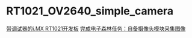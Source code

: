 # RT1021_OV2640_simple_camera

[带调试器的i.MX RT1021开发板](https://www.eetree.cn/platform/2581)
[完成电子森林任务：自备摄像头模块采集图像](https://www.eetree.cn/task/420)  
